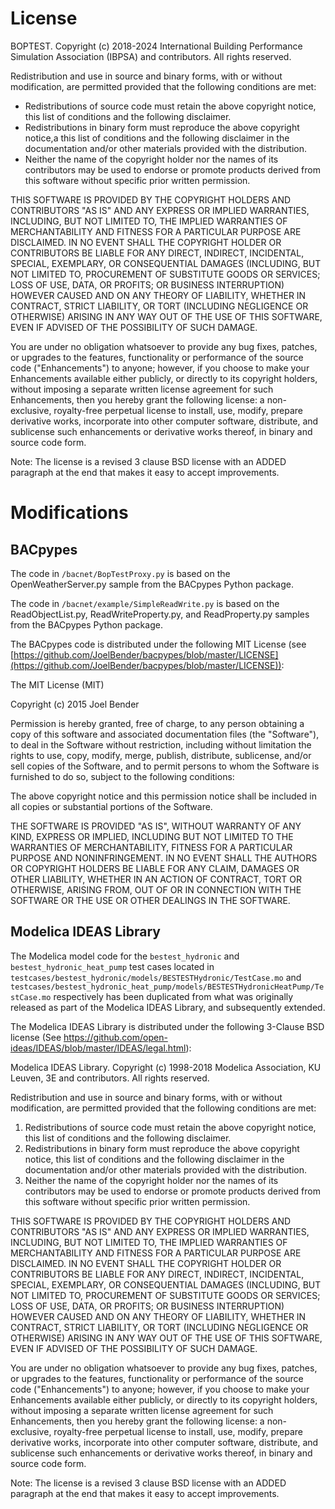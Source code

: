 License
=======

BOPTEST. Copyright (c) 2018-2024
International Building Performance Simulation Association (IBPSA) and
contributors.
All rights reserved.

Redistribution and use in source and binary forms, with or without modification,
are permitted provided that the following conditions are met:

* Redistributions of source code must retain the above copyright notice,
  this list of conditions and the following disclaimer.
* Redistributions in binary form must reproduce the above copyright notice,a
  this list of conditions and the following disclaimer in the documentation and/or
  other materials provided with the distribution.
* Neither the name of the copyright holder nor the names of its contributors may be used
  to endorse or promote products derived from this software
  without specific prior written permission.

THIS SOFTWARE IS PROVIDED BY THE COPYRIGHT HOLDERS AND CONTRIBUTORS "AS IS"
AND ANY EXPRESS OR IMPLIED WARRANTIES, INCLUDING, BUT NOT LIMITED TO,
THE IMPLIED WARRANTIES OF MERCHANTABILITY AND FITNESS FOR A PARTICULAR PURPOSE ARE DISCLAIMED.
IN NO EVENT SHALL THE COPYRIGHT HOLDER OR CONTRIBUTORS BE LIABLE
FOR ANY DIRECT, INDIRECT, INCIDENTAL, SPECIAL, EXEMPLARY, OR CONSEQUENTIAL DAMAGES
(INCLUDING, BUT NOT LIMITED TO, PROCUREMENT OF SUBSTITUTE GOODS OR SERVICES;
LOSS OF USE, DATA, OR PROFITS; OR BUSINESS INTERRUPTION) HOWEVER CAUSED AND
ON ANY THEORY OF LIABILITY, WHETHER IN CONTRACT, STRICT LIABILITY, OR TORT
(INCLUDING NEGLIGENCE OR OTHERWISE) ARISING IN ANY WAY OUT OF THE USE OF THIS SOFTWARE,
EVEN IF ADVISED OF THE POSSIBILITY OF SUCH DAMAGE.

You are under no obligation whatsoever to provide any bug fixes, patches,
or upgrades to the features, functionality or performance of the source code
("Enhancements") to anyone; however, if you choose to make your Enhancements
available either publicly, or directly to its copyright holders,
without imposing a separate written license agreement for such
Enhancements, then you hereby grant the following license: a non-exclusive,
royalty-free perpetual license to install, use, modify, prepare derivative
works, incorporate into other computer software, distribute, and sublicense
such enhancements or derivative works thereof, in binary and source code form.

Note: The license is a revised 3 clause BSD license with an ADDED paragraph
at the end that makes it easy to accept improvements.


Modifications
=============

BACpypes
--------

The code in ``/bacnet/BopTestProxy.py`` is based on the OpenWeatherServer.py
sample from the BACpypes Python package.

The code in ``/bacnet/example/SimpleReadWrite.py`` is based on the
ReadObjectList.py, ReadWriteProperty.py, and ReadProperty.py
samples from the BACpypes Python package.

The BACpypes code is distributed under the following MIT License
(see [https://github.com/JoelBender/bacpypes/blob/master/LICENSE](https://github.com/JoelBender/bacpypes/blob/master/LICENSE)):

The MIT License (MIT)

Copyright (c) 2015 Joel Bender

Permission is hereby granted, free of charge, to any person obtaining a copy
of this software and associated documentation files (the "Software"), to deal
in the Software without restriction, including without limitation the rights
to use, copy, modify, merge, publish, distribute, sublicense, and/or sell
copies of the Software, and to permit persons to whom the Software is
furnished to do so, subject to the following conditions:

The above copyright notice and this permission notice shall be included in all
copies or substantial portions of the Software.

THE SOFTWARE IS PROVIDED "AS IS", WITHOUT WARRANTY OF ANY KIND, EXPRESS OR
IMPLIED, INCLUDING BUT NOT LIMITED TO THE WARRANTIES OF MERCHANTABILITY,
FITNESS FOR A PARTICULAR PURPOSE AND NONINFRINGEMENT. IN NO EVENT SHALL THE
AUTHORS OR COPYRIGHT HOLDERS BE LIABLE FOR ANY CLAIM, DAMAGES OR OTHER
LIABILITY, WHETHER IN AN ACTION OF CONTRACT, TORT OR OTHERWISE, ARISING FROM,
OUT OF OR IN CONNECTION WITH THE SOFTWARE OR THE USE OR OTHER DEALINGS IN THE
SOFTWARE.

Modelica IDEAS Library
----------------------
The Modelica model code for the ``bestest_hydronic`` and ``bestest_hydronic_heat_pump`` test cases located in ``testcases/bestest_hydronic/models/BESTESTHydronic/TestCase.mo`` and ``testcases/bestest_hydronic_heat_pump/models/BESTESTHydronicHeatPump/TestCase.mo`` respectively has been duplicated from what was originally released as part of the Modelica IDEAS Library, and subsequently extended.

The Modelica IDEAS Library is distributed under the following 3-Clause BSD license
(See https://github.com/open-ideas/IDEAS/blob/master/IDEAS/legal.html):

<html>

<body>
<p>
Modelica IDEAS Library. Copyright (c) 1998-2018
Modelica Association,
KU Leuven, 3E and contributors.
All rights reserved.
</p>
<p>
Redistribution and use in source and binary forms, with or without modification,
are permitted provided that the following conditions are met:
</p>
<ol>
<li>
Redistributions of source code must retain the above copyright notice,
this list of conditions and the following disclaimer.
</li>
<li>
Redistributions in binary form must reproduce the above copyright notice,
this list of conditions and the following disclaimer in the documentation and/or
other materials provided with the distribution.
</li>
<li>
Neither the name of the copyright holder nor the names of its contributors may be used
to endorse or promote products derived from this software
without specific prior written permission.
</li>
</ol>
<p>
THIS SOFTWARE IS PROVIDED BY THE COPYRIGHT HOLDERS AND CONTRIBUTORS "AS IS"
AND ANY EXPRESS OR IMPLIED WARRANTIES, INCLUDING, BUT NOT LIMITED TO,
THE IMPLIED WARRANTIES OF MERCHANTABILITY AND FITNESS FOR A PARTICULAR PURPOSE ARE DISCLAIMED.
IN NO EVENT SHALL THE COPYRIGHT HOLDER OR CONTRIBUTORS BE LIABLE
FOR ANY DIRECT, INDIRECT, INCIDENTAL, SPECIAL, EXEMPLARY, OR CONSEQUENTIAL DAMAGES
(INCLUDING, BUT NOT LIMITED TO, PROCUREMENT OF SUBSTITUTE GOODS OR SERVICES;
LOSS OF USE, DATA, OR PROFITS; OR BUSINESS INTERRUPTION) HOWEVER CAUSED AND
ON ANY THEORY OF LIABILITY, WHETHER IN CONTRACT, STRICT LIABILITY, OR TORT
(INCLUDING NEGLIGENCE OR OTHERWISE) ARISING IN ANY WAY OUT OF THE USE OF THIS SOFTWARE,
EVEN IF ADVISED OF THE POSSIBILITY OF SUCH DAMAGE.
</p>
<p>
You are under no obligation whatsoever to provide any bug fixes, patches,
or upgrades to the features, functionality or performance of the source code
("Enhancements") to anyone; however, if you choose to make your Enhancements
available either publicly, or directly to its copyright holders,
without imposing a separate written license agreement for such
Enhancements, then you hereby grant the following license: a non-exclusive,
royalty-free perpetual license to install, use, modify, prepare derivative
works, incorporate into other computer software, distribute, and sublicense
such enhancements or derivative works thereof, in binary and source code form.
</p>
<p>
Note: The license is a revised 3 clause BSD license with an ADDED paragraph
at the end that makes it easy to accept improvements.
</p>

</body>

</html>
